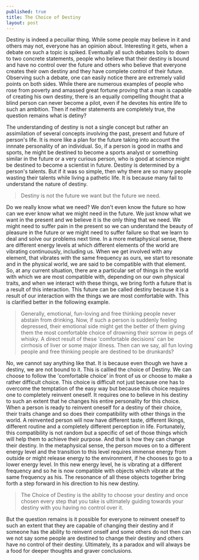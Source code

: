 ```yaml
---
published: true
title: The Choice of Destiny
layout: post
---
```



Destiny is indeed a pecuiliar thing. While some people may believe in it and others may not, everyone has an opinion about. Interesting it gets, when a debate on such a topic is spiked. Eventually all such debates boils to down to two concrete statements, people who believe that their destiny is bound and have no control over the future and others who believe that everyone creates their own destiny and they have complete control of their future. Observing such a debate, one can easily notice there are extremely valid points on both sides. While there are numerous examples of people who rose from poverty and amassed great fortune proving that a man is capable of creating his own destiny, there is an equally compelling thought that a blind person can never become a pilot, even if he devotes his entire life to such an ambition. Then if neither statements are completely true, the question remains what is detiny?

The understanding of destiny is not a single concept but rather an assimilation of several concepts involving the past, present and future of person's life. It is more like a plan for the future taking into account the innnate personality of an individual. So, if a person is good in maths and sports, he might be destined to become a sports analyst or something similar in the future or a very curious person, who is good at science might be destined to become a scientist in future. Destiny is determined by a person's talents. But if it was so simple, then why there are so many people wasting their talents while living a pathetic life. It is because many fail to understand the nature of destiny.

> Destiny is not the future we want but the future we need.

Do we really know what we need? We don't even know the future so how can we ever know what we might need in the future. We just know what we want in the present and we believe it is the only thing that we need. We might need to suffer pain in the present so we can understand the beauty of pleasure in the future or we might need to suffer failure so that we learn to deal and solve our problems next time.  In a more metaphysical sense, there are different energy levels at which different elements of the world are vibrating continuously, including us. When we get involved with any element, that vibrates with the same frequency as ours, we start to resonate and in the physical world, we are said to be compatible with that element. So, at any current situation, there are a particular set of things in the world with which we are most compatible with, depending on our own physical traits, and when we interact with these things, we bring forth a future that is a result of this interaction. This future can be called destiny because it is a result of our interaction with the things we are most comfortable with. This is clarified better in the following example.

>Generally, emotional, fun-loving and free thinking people never abstain from drinking. Now, if such a person is suddenly feeling depressed, their emotional side might get the better of them giving them the most comfortable choice of drowning their sorrow in pegs of whisky. A direct result of these 'comfortable decisions' can be cirrhosis of liver or some major illness. Then can we say, all fun loving people and free thinking people are destined to be drunkards?

No, we cannot say anything like that. It is because even though we have a destiny, we are not bound to it. This is callled the choice of Destiny. We can choose to follow the 'comfortable choice' in front of us or choose to make a rather difficult choice. This choice is difficult not just because one has to overcome the temptation of the easy way but because this choice requires one to completely reinvent oneself. It requires one to believe in his destiny to such an extent that he changes his entire personality for this choice. When a person is ready to reinvent oneself for a destiny of their choice, their traits change and so does their compatibility with other things in the world. A reinvented person will now have different taste, different likings, different routine and a completely different perception in life. Fortunately, this compatibility is not random but a specific of set of those things which will help them to achieve their purpose. And that is how they can change their destiny. In the metaphysical sense, the person moves on to a different energy level and the transition to this level requires immense energy from outside or might release energy to the environment, if he chooses to go to a lower energy level. In this new energy level, he is vibrating at a different frequency and so he is now compatible with objects which vibrate at the same frequency as his. The resonance of all these objects together bring forth a step forward in his direction to his new destiny.

>The Choice of Destiny is the ability to choose your destiny and once chosen every step that you take is ultimately guiding towards your destiny with you having no control over it.

But the question remains is it possible for everyone to reinvent oneself to such an extent that they are capable of changing their destiny and if someone has the ability to reinvent onself and some others do not then can we not say some people are destined to change their destiny and others have no control of their destiny. Ultimately, its a paradox and will always be a food for deeper thoughts and graver conclusions.
